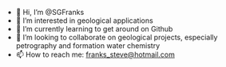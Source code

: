 - 👋 Hi, I’m @SGFranks
- 👀 I’m interested in geological applications
- 🌱 I’m currently learning to get around on Github
- 💞️ I’m looking to collaborate on geological projects, especially petrography and formation water chemistry
- 📫 How to reach me: franks_steve@hotmail.com

<!---
SGFranks/SGFranks is a ✨ special ✨ repository because its `README.md` (this file) appears on your GitHub profile.
You can click the Preview link to take a look at your changes.
--->
